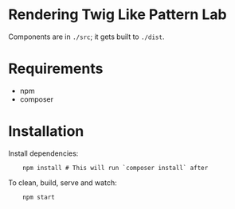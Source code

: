 # Rendering Twig Like Pattern Lab

Components are in `./src`; it gets built to `./dist`.

# Requirements

- npm
- composer

# Installation

Install dependencies:

		npm install # This will run `composer install` after

To clean, build, serve and watch:

		npm start
